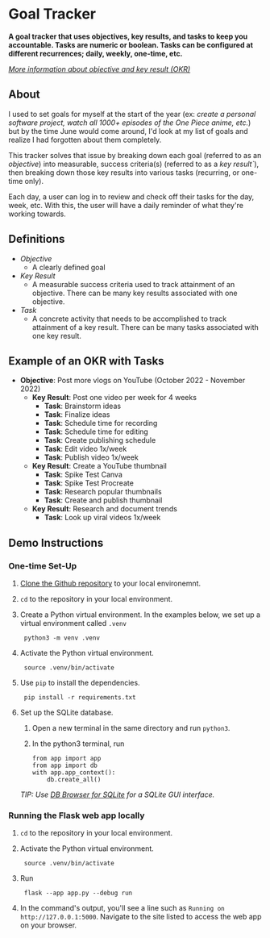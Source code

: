 # Goal Tracker

**A goal tracker that uses objectives, key results, and tasks to keep you accountable. Tasks are numeric or boolean. Tasks can be configured at different recurrences; daily, weekly, one-time, etc.**

[*More information about objective and key result (OKR)*](https://en.wikipedia.org/wiki/OKR)

## About
I used to set goals for myself at the start of the year (ex: *create a personal software project, watch all 1000+ episodes of the One Piece anime, etc.*) but by the time June would come around, I'd look at my list of goals and realize I had forgotten about them completely. 

This tracker solves that issue by breaking down each goal (referred to as an *objective*) into measurable, success criteria(s) (referred to as a *key result`*), then breaking down those key results into various tasks (recurring, or one-time only).

Each day, a user can log in to review and check off their tasks for the day, week, etc. With this, the user will have a daily reminder of what they're working towards.

## Definitions

- *Objective*
    - A clearly defined goal
- *Key Result*
    - A measurable success criteria used to track attainment of an objective. There can be many key results associated with one objective.
- *Task*
    - A concrete activity that needs to be accomplished to track attainment of a key result. There can be many tasks associated with one key result.

## Example of an OKR with Tasks

- **Objective**: Post more vlogs on YouTube (October 2022 - November 2022)
    - **Key Result**: Post one video per week for 4 weeks
        - **Task**: Brainstorm ideas
        - **Task**: Finalize ideas
        - **Task**: Schedule time for recording
        - **Task**: Schedule time for editing
        - **Task**: Create publishing schedule
        - **Task**: Edit video 1x/week
        - **Task**: Publish video 1x/week
    - **Key Result**: Create a YouTube thumbnail
        - **Task**: Spike Test Canva
        - **Task**: Spike Test Procreate
        - **Task**: Research popular thumbnails
        - **Task**: Create and publish thumbnail
   - **Key Result**: Research and document trends
        - **Task**: Look up viral videos 1x/week

## Demo Instructions

### One-time Set-Up
1. [Clone the Github repository](https://docs.github.com/en/repositories/creating-and-managing-repositories/cloning-a-repository) to your local environemnt.
1. `cd` to the repository in your local environment.
1. Create a Python virtual environment. In the examples below, we set up a virtual environment called `.venv`

        python3 -m venv .venv

1. Activate the Python virtual environment.

        source .venv/bin/activate

1. Use `pip` to install the dependencies.

        pip install -r requirements.txt
1. Set up the SQLite database.
    1. Open a new terminal in the same directory and run `python3`.
    1. In the python3 terminal, run

        ```
        from app import app
        from app import db
        with app.app_context():
            db.create_all()
        ```

    *TIP: Use [DB Browser for SQLite](https://sqlitebrowser.org/) for a SQLite GUI interface.*

### Running the Flask web app locally
1. `cd` to the repository in your local environment.
1. Activate the Python virtual environment.

        source .venv/bin/activate
1. Run

        flask --app app.py --debug run

1. In the command's output, you'll see a line such as `Running on http://127.0.0.1:5000`. Navigate to the site listed to access the web app on your browser.